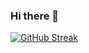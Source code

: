 ### Hi there 👋

<a href="https://git.io/streak-stats"><img src="https://streak-stats.demolab.com?user=maneeshchamakura&theme=hacker&hide_border=true&date_format=M%20j%5B%2C%20Y%5D&card_width=497&background=FFFFFF" alt="GitHub Streak" /></a>

<!--
**maneeshchamakura/maneeshchamakura** is a ✨ _special_ ✨ repository because its `README.md` (this file) appears on your GitHub profile.

Here are some ideas to get you started:

- 🔭 I’m currently working on ...
- 🌱 I’m currently learning ...
- 👯 I’m looking to collaborate on ...
- 🤔 I’m looking for help with ...
- 💬 Ask me about ...
- 📫 How to reach me: ...
- 😄 Pronouns: ...
- ⚡ Fun fact: ...
-->
